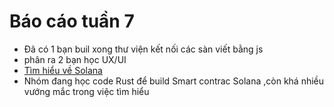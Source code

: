 # Báo cáo tuần 7
 - Đã có 1 bạn buil xong thư viện kết nối các sàn viết bằng js
 - phân ra 2 bạn học UX/UI
 - [Tìm hiểu về Solana](https://github.com/NguyenHaDoanh/se07-24.1/blob/main/contract/solana)
 - Nhóm đang học code Rust để build Smart contrac Solana ,còn khá nhiều vướng mắc trong việc tìm hiểu
